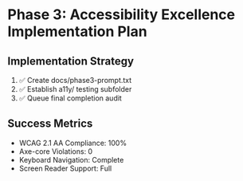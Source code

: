# Phase 3: Accessibility Excellence Implementation Plan

## Implementation Strategy
1. ✅ Create docs/phase3-prompt.txt
2. ✅ Establish a11y/ testing subfolder
3. ✅ Queue final completion audit

## Success Metrics
- WCAG 2.1 AA Compliance: 100%
- Axe-core Violations: 0
- Keyboard Navigation: Complete
- Screen Reader Support: Full
